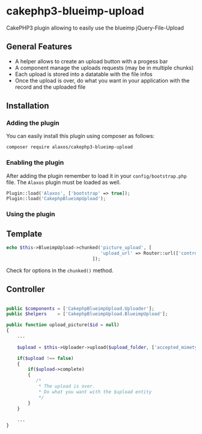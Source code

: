 # cakephp3-blueimp-upload
CakePHP3 plugin allowing to easily use the blueimp jQuery-File-Upload

General Features
----------------
- A helper allows to create an upload button with a progess bar
- A component manage the uploads requests (may be in multiple chunks)
- Each upload is stored into a datatable with the file infos
- Once the upload is over, do what you want in your application with the record and the uploaded file

Installation
------------

### Adding the plugin

You can easily install this plugin using composer as follows:

```bash
composer require alaxos/cakephp3-blueimp-upload
```

### Enabling the plugin

After adding the plugin remember to load it in your `config/bootstrap.php` file.
The `Alaxos` plugin must be loaded as well.

```php
Plugin::load('Alaxos', ['bootstrap' => true]);
Plugin::load('CakephpBlueimpUpload');
```

### Using the plugin

Template
--------
```php
echo $this->BlueimpUpload->chunked('picture_upload', [
                                   'upload_url' => Router::url(['controller' => 'Posts', 'action' => 'upload_picture', $post->id])
                                ]);
```
Check for options in the ```chunked()``` method.

Controller
----------
```php

public $components = ['CakephpBlueimpUpload.Uploader'];
public $helpers    = ['CakephpBlueimpUpload.BlueimpUpload'];

public function upload_picture($id = null)
{
    ...
    
    $upload = $this->Uploader->upload($upload_folder, ['accepted_mimetypes' => ['image/jpeg', 'image/tiff', 'image/png']]);

    if($upload !== false)
    {
        if($upload->complete)
        {
           /*
            * The upload is over. 
            * Do what you want with the $upload entity
            */
        }
    }
    
    ...
}



```
